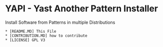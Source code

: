 # YAPI - Yast Another Pattern Installer

Install Software from Patterns in multiple Distributions

	* [README.MD] This File
	* [CONTRIBUTION.MD] how to contribute
	* [LICENSE]	GPL V3




